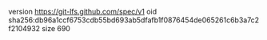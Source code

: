 version https://git-lfs.github.com/spec/v1
oid sha256:db96a1ccf6753cdb55bd693ab5dfafb1f0876454de065261c6b3a7c2f2104932
size 690
